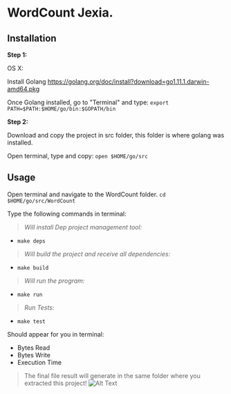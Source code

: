# WordCount Jexia.


## Installation
<b>Step 1:</b>

  OS X:

  Install Golang
    https://golang.org/doc/install?download=go1.11.1.darwin-amd64.pkg

   Once Golang installed, go to "Terminal" and type:
          `export PATH=$PATH:$HOME/go/bin:$GOPATH/bin`

<b>Step 2:</b>
 
Download and copy the project in src folder, this folder is where golang was installed.

Open terminal, type and copy:
 `open $HOME/go/src`



## Usage
Open terminal and navigate to the WordCount folder.
 `cd $HOME/go/src/WordCount`
 
 Type the following commands in terminal:
 
   > _Will install Dep project management tool:_

   - `make deps` 

   > _Will build the project and receive all dependencies:_

  - `make build`

   > _Will run the program:_

   - `make run`

  > _Run Tests:_

 -  `make test`
  
  
  Should appear for you in terminal:
  - Bytes Read
  - Bytes Write
  - Execution Time
  
  >The final file result will generate in the same folder where you extracted this project!
  ![Alt Text](https://i.imgur.com/YRmyudV.png)

